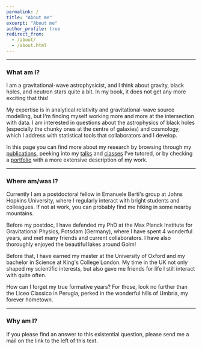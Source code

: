 ```yaml
---
permalink: /
title: "About me"
excerpt: "About me"
author_profile: true
redirect_from: 
  - /about/
  - /about.html
---
```



------------

### What am I?

I am a gravitational-wave astrophysicist, and I think about gravity, black holes, and neutron stars quite a bit. In my book, it does not get any more exciting that this! 

My expertise is in analytical relativity and gravitational-wave source modelling, but I'm finding myself working more and more at the intersection with data. I am interested in questions about the astrophysics of black holes (especially the chunky ones at the centre of galaxies) and cosmology, which I address with statistical tools that collaborators and I develop. 

In this page you can find more about my research by browsing through my [publications](https://aantonelli94.github.io/publications/), peeking into my [talks](https://aantonelli94.github.io/talks/) and [classes](https://aantonelli94.github.io/teaching/)  I've tutored, or by checking a [portfolio](https://aantonelli94.github.io/portfolio/) with a more extensive description of my work.


-------------

### Where am/was I?

Currently I am a postdoctoral fellow in Emanuele Berti's group at Johns Hopkins University, where I regularly interact with bright students and colleagues. If not at work, you can probably find me hiking in some nearby mountains.

Before my postdoc, I have defended my PhD at the Max Planck Institute for Gravitational Physics, Potsdam (Germany), where I have spent 4 wonderful years, and met many friends and current collaborators. I have also thoroughly enjoyed the beautiful lakes around Golm!

Before that, I have earned my master at the University of Oxford and my bachelor in Science at King's College London. My time in the UK not only shaped my scientific interests, but also gave me friends for life I still interact with quite often.

How can I forget my true formative years? For those, look no further than the Liceo Classico in Perugia, perked in the wonderful hills of Umbria, my forever hometown.


-------------

### Why am I?

If you please find an answer to this existential question, please send me a mail on the link to the left of this text.


